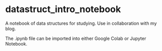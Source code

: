 # datastruct_intro_notebook
A notebook of data structures for studying. Use in collaboration with my blog.

The .ipynb file can be imported into either Google Colab or Jupyter Notebook. 

